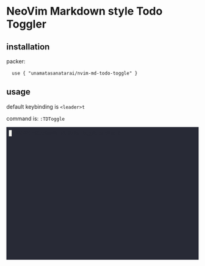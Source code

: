 # NeoVim Markdown style Todo Toggler

## installation

packer:
```
  use { "unamatasanatarai/nvim-md-todo-toggle" }
```

## usage

default keybinding is `<leader>t`

command is: `:TDToggle`

![Nvim Todo Markdown Toggler in action](toggler.gif)
